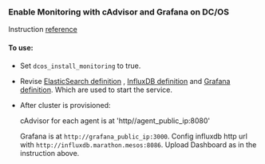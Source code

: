 ### Enable Monitoring with cAdvisor and Grafana on DC/OS

Instruction [reference](https://github.com/dcos/examples/tree/master/1.8/cadvisor-influxdb-grafana)

#### To use:

* Set `dcos_install_monitoring` to true. 

* Revise [ElasticSearch definition](marathon/cadvistor.json) ,  [InfluxDB definition](marathon/influxdb.json) and  [Grafana definition](marathon/grafana.json). Which are used to start the service.

* After cluster is provisioned:

	cAdvisor for each agent is at 'http//agent_public_ip:8080'

	Grafana is at `http://grafana_public_ip:3000`. 
	Config influxdb http url with `http://influxdb.marathon.mesos:8086`.
	Upload Dashboard as in the instruction above.
